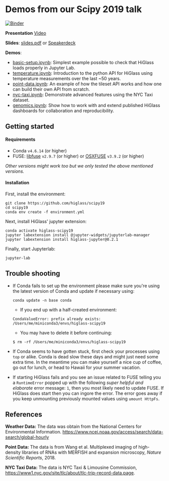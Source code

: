 # Demos from our Scipy 2019 talk

[![Binder](http://mybinder.org/badge.svg)](https://mybinder.org/v2/gh/higlass/scipy19/master?urlpath=lab)

**Presentation** [Video](https://www.youtube.com/watch?v=v62k4Ok1S8g)

**Slides**: [slides.pdf](slides.pdf) or [Speakerdeck](https://speakerdeck.com/flekschas/to-a-billion-and-beyond-how-to-visually-explore-compare-and-share-large-quantitative-datasets-with-higlass)

**Demos**:
- [basic-setup.ipynb](basic-setup.ipynb): Simplest example possible to check that HiGlass loads properly in Jupyter Lab.
- [temperature.ipynb](temperature.ipynb): Introduction to the python API for HiGlass using temperature measurements over the last \~50 years.
- [point-data.ipynb](point-data.ipynb): An example of how the tileset API works and how one can build their own API from scratch.
- [nyc-taxi.ipynb](nyc-taxi.ipynb): Demonstrate advanced features using the NYC Taxi dataset.
- [genomics.ipynb](genomics.ipynb): Show how to work with and extend published HiGlass dashboards for collaboration and reproducibility.


## Getting started

#### Requirements

- Conda `v4.6.14` (or higher)
- FUSE: [libfuse](https://github.com/libfuse/libfuse) `v2.9.7` (or higher) or [OSXFUSE](https://osxfuse.github.io/) `v3.9.2` (or higher)

_Other versions might work too but we only tested the above mentioned versions._

#### Installation

First, install the environment:

```
git clone https://github.com/higlass/scipy19
cd scipy19
conda env create -f environment.yml
```

Next, install HiGlass' jupyter extension:

```
conda activate higlass-scipy19
jupyter labextension install @jupyter-widgets/jupyterlab-manager
jupyter labextension install higlass-jupyter@0.2.1
```

Finally, start Jupyterlab:

```
jupyter-lab
```

## Trouble shooting

- If Conda fails to set up the environment please make sure you're using the latest version of Conda and update if necessary using:

   ```
   conda update -n base conda
   ```
   
   - If you end up with a half-created environment:
   
   ```
   CondaValueError: prefix already exists: /Users/me/miniconda3/envs/higlass-scipy19
   ```
   
   - You may have to delete it before continuing:
   
   ```
   $ rm -rf /Users/me/miniconda3/envs/higlass-scipy19
   ```

- If Conda seems to have gotten stuck, first check your processes using `top` or alike. Conda is dead slow these days and might just need some extra time. In the meantime you can make yourself a nice cup of coffee, go out for lunch, or head to Hawaii for your summer vacation.

- If starting HiGlass fails and you see an issue related to FUSE telling you a `RuntimeError` popped up with the following _super helpful and elaborate_ error message: `1`, then you most likely need to update FUSE. If HiGlass does start then you can ingore the error. The error goes away if you keep unmounting previously mounted values using `umount HttpFs`.

## References

**Weather Data:** The data was obtain from the National Centers for Environmental Information. https://www.ncei.noaa.gov/access/search/data-search/global-hourly

**Point Data:** The data is from Wang et al. Multiplexed imaging of high-density libraries of RNAs with MERFISH and expansion microscopy, _Nature Scientific Reports_, 2018.

**NYC Taxi Data:** The data is NYC Taxi & Limousine Commission, https://www1.nyc.gov/site/tlc/about/tlc-trip-record-data.page.
